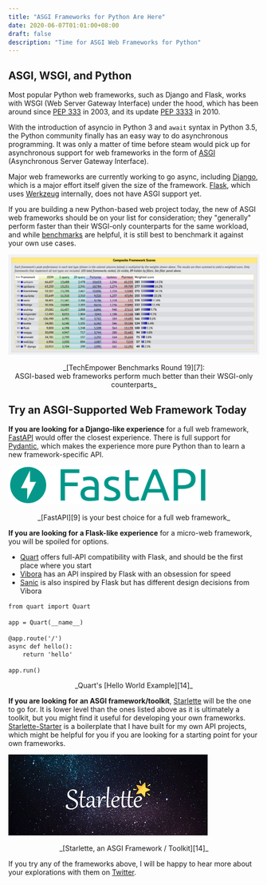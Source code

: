```yaml
---
title: "ASGI Frameworks for Python Are Here"
date: 2020-06-07T01:01:00+08:00
draft: false
description: "Time for ASGI Web Frameworks for Python"
---
```


## ASGI, WSGI, and Python

Most popular Python web frameworks, such as Django and Flask, works with WSGI
(Web Server Gateway Interface) under the hood, which has been around since
[PEP 333][1] in 2003, and its update [PEP 3333][2] in 2010.

With the introduction of asyncio in Python 3 and `await` syntax in Python 3.5,
the Python community finally has an easy way to do asynchronous programming. It
was only a matter of time before steam would pick up for asynchronous support
for web frameworks in the form of [ASGI][3] (Asynchronous Server Gateway
Interface).

Major web frameworks are currently working to go async, including [Django][4],
which is a major effort itself given the size of the framework. [Flask][5],
which uses [Werkzeug][6] internally, does not have ASGI support yet.

If you are building a new Python-based web project today, the new of ASGI web
frameworks should be on your list for consideration; they "generally" perform
faster than their WSGI-only counterparts for the same workload, and while
[benchmarks][7] are helpful, it is still best to benchmark it against your own
use cases.

![TechEmpower Benchmarks Round 19](/images/asgi/benchmarks.png)
<center>_[TechEmpower Benchmarks Round 19][7]: <br />ASGI-based web frameworks perform
much better than their WSGI-only counterparts_</center>

## Try an ASGI-Supported Web Framework Today

**If you are looking for a Django-like experience** for a full web framework,
[FastAPI][9] would offer the closest experience. There is full support for
[Pydantic][10], which makes the experience more pure Python than to learn a new
framework-specific API.

![FastAPI Logo](/images/asgi/fastapi.png)
<center>_[FastAPI][9] is your best choice for a full web framework_</center>

**If you are looking for a Flask-like experience** for a micro-web framework,
you will be spoiled for options.

- [Quart][11] offers full-API compatibility with Flask, and should be the
  first place where you start
- [Vibora][12] has an API inspired by Flask with an obsession for speed
- [Sanic][13] is also inspired by Flask but has different design decisions from
  Vibora


```
from quart import Quart

app = Quart(__name__)

@app.route('/')
async def hello():
    return 'hello'

app.run()
```
<center>_Quart's [Hello World Example][14]_</center>

**If you are looking for an ASGI framework/toolkit**, [Starlette][15] will be the
one to go for. It is lower level than the ones listed above as it is ultimately
a toolkit, but you might find it useful for developing your own frameworks.
[Starlette-Starter][16] is a boilerplate that I have built for my own API
projects, which might be helpful for you if you are looking for a starting
point for your own frameworks.

![Starlette Logo](/images/asgi/starlette.png)
<center>_[Starlette, an ASGI Framework / Toolkit][14]_</center>


If you try any of the frameworks above, I will be happy to hear more about your
explorations with them on [Twitter][17].


[1]: https://www.python.org/dev/peps/pep-0333/
[2]: https://www.python.org/dev/peps/pep-3333/
[3]: https://asgi.readthedocs.io/en/latest/specs/main.html
[4]: https://docs.djangoproject.com/en/dev/releases/3.1/
[5]: https://flask.palletsprojects.com/en/1.1.x/
[6]: https://github.com/pallets/werkzeug/issues/1322#issuecomment-601062396
[7]: https://www.techempower.com/benchmarks/#section=data-r19&hw=cl&test=composite&l=zijzen-1r
[8]: https://www.uvicorn.org/
[9]: https://fastapi.tiangolo.com/
[10]: https://fastapi.tiangolo.com/features/#just-modern-python
[11]: https://pgjones.gitlab.io/quart/index.html
[12]: https://vibora.io/
[13]: https://sanic.readthedocs.io/en/latest/
[14]: https://pgjones.gitlab.io/quart/tutorials/quickstart.html
[15]: https://www.starlette.io/
[16]: https://github.com/victorneo/starlette-starter
[17]: https://twitter.com/victorneo
